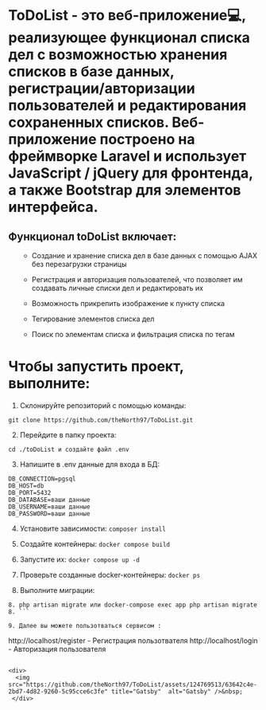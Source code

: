 # ToDoList - это веб-приложение💻, реализующее функционал списка дел с возможностью хранения списков в базе данных, регистрации/авторизации пользователей и редактирования сохраненных списков. Веб-приложение построено на фреймворке Laravel и использует JavaScript / jQuery для фронтенда, а также Bootstrap для элементов интерфейса.


<h2>Функционал toDoList включает:</h2>
<ul>

- Создание и хранение списка дел в базе данных с помощью AJAX без перезагрузки страницы

- Регистрация и авторизация пользователей, что позволяет им создавать личные списки дел и редактировать их

- Возможность прикрепить изображение к пункту списка

- Тегирование элементов списка дел

- Поиск по элементам списка и фильтрация списка по тегам

</ul>

# Чтобы запустить проект, выполните:

1. Склонируйте репозиторий с помощью команды: 
```
git clone https://github.com/theNorth97/ToDoList.git
 ```

2. Перейдите в папку проекта:
 ```
 cd ./toDoList и создайте файл .env
```
3. Напишите в .env данные для входа в БД:
```
DB_CONNECTION=pgsql
DB_HOST=db
DB_PORT=5432
DB_DATABASE=ваши данные
DB_USERNAME=ваши данные
DB_PASSWORD=ваши данные
```

4. Установите зависимости:
```composer install```

5. Создайте контейнеры:
```docker compose build```

6. Запустите их:
```docker compose up -d```

7. Проверьте созданные docker-контейнеры:
```docker ps```

8. Выполните миграции:
```
8. php artisan migrate или docker-compose exec app php artisan migrate 
8. ```

9. Далее вы можете пользотваться сервисом :

```
http://localhost/register - Регистрация пользотвателя
http://localhost/login - Авторизация пользователя 
```

<div>
  <img src="https://github.com/theNorth97/ToDoList/assets/124769513/63642c4e-2bd7-4d82-9260-5c95cce6c3fe" title="Gatsby"  alt="Gatsby" />&nbsp;
 </div>
